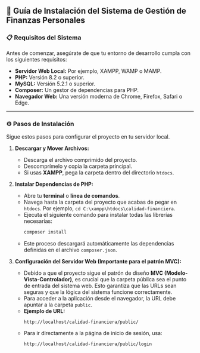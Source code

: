 ## 🚀 Guía de Instalación del Sistema de Gestión de Finanzas Personales

### 📋 Requisitos del Sistema
Antes de comenzar, asegúrate de que tu entorno de desarrollo cumpla con los siguientes requisitos:
* **Servidor Web Local:** Por ejemplo, XAMPP, WAMP o MAMP.
* **PHP:** Versión 8.2 o superior.
* **MySQL:** Versión 5.2.1 o superior.
* **Composer:** Un gestor de dependencias para PHP.
* **Navegador Web:** Una versión moderna de Chrome, Firefox, Safari o Edge.

---

### ⚙️ Pasos de Instalación
Sigue estos pasos para configurar el proyecto en tu servidor local.

1.  **Descargar y Mover Archivos:**
    * Descarga el archivo comprimido del proyecto.
    * Descomprímelo y copia la carpeta principal.
    * Si usas **XAMPP**, pega la carpeta dentro del directorio `htdocs`.

2.  **Instalar Dependencias de PHP:**
    * Abre tu **terminal** o **línea de comandos**.
    * Navega hasta la carpeta del proyecto que acabas de pegar en `htdocs`. Por ejemplo, `cd C:\xampp\htdocs\calidad-financiera`.
    * Ejecuta el siguiente comando para instalar todas las librerías necesarias:
        ```bash
        composer install
        ```
    * Este proceso descargará automáticamente las dependencias definidas en el archivo `composer.json`.

3.  **Configuración del Servidor Web (Importante para el patrón MVC):**
    * Debido a que el proyecto sigue el patrón de diseño **MVC (Modelo-Vista-Controlador)**, es crucial que la
    carpeta pública sea el punto de entrada del sistema web. Esto garantiza que las URLs sean seguras y que la 
    lógica del sistema funcione correctamente.
    * Para acceder a la aplicación desde el navegador, la URL debe apuntar a la carpeta `public`.
    * **Ejemplo de URL:**
        ```url
        http://localhost/calidad-financiera/public/
        ```
    * Para ir directamente a la página de inicio de sesión, usa:
        ```url
        http://localhost/calidad-financiera/public/login
        ```